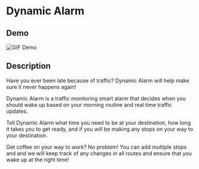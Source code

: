 # Dynamic Alarm

## Demo
![GIF Demo](https://github.com/babaker5755/DynamicAlarm/blob/master/dynamic_alarm_gif.gif)

## Description
Have you ever been late because of traffic? Dynamic Alarm will help make sure it never happens again!

Dynamic Alarm is a traffic monitoring smart alarm that decides when you should wake up based on your morning routine and real time traffic updates.

Tell Dynamic Alarm what time you need to be at your destination, how long it takes you to get ready, and if you will be making any stops on your way to your destination. 

Get coffee on your way to work? No problem! You can add multiple stops and and we will keep track of any changes in all routes and ensure that you wake up at the right time!

